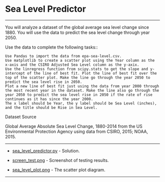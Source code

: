 # Sea Level Predictor

<hr>
You will analyze a dataset of the global average sea level change since 1880. You will use the data to predict the sea level change through year 2050.

Use the data to complete the following tasks::

    
    Use Pandas to import the data from epa-sea-level.csv.
    Use matplotlib to create a scatter plot using the Year column as the x-axis and the CSIRO Adjusted Sea Level column as the y-axix.
    Use the linregress function from scipy.stats to get the slope and y-intercept of the line of best fit. Plot the line of best fit over the top of the scatter plot. Make the line go through the year 2050 to predict the sea level rise in 2050.
    Plot a new line of best fit just using the data from year 2000 through the most recent year in the dataset. Make the line also go through the year 2050 to predict the sea level rise in 2050 if the rate of rise continues as it has since the year 2000.
    The x label should be Year, the y label should be Sea Level (inches), and the title should be Rise in Sea Level.


Dataset Source

Global Average Absolute Sea Level Change, 1880-2014 from the US Environmental Protection Agency using data from CSIRO, 2015; NOAA, 2015.

<hr>


- [sea_level_predictor.py](https://github.com/MarynaSnl/my_demo_proj/blob/main/Sea_Level_Predictor/screen_test.png) - Solution.

- [screen_test.png](https://github.com/MarynaSnl/my_demo_proj/blob/main/Sea_Level_Predictor/screen_test.png)  - Screenshot of testing results.

- [sea_level_plot.png](https://github.com/MarynaSnl/my_demo_proj/blob/main/Sea_Level_Predictor/screen_test.png)  - The scatter plot diagram.




<hr>

